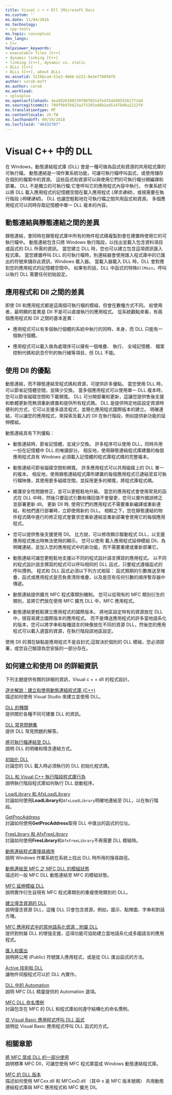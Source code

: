 ```yaml
---
title: Visual c + + Dll |Microsoft Docs
ms.custom: ''
ms.date: 11/04/2016
ms.technology:
- cpp-tools
ms.topic: conceptual
dev_langs:
- C++
helpviewer_keywords:
- executable files [C++]
- dynamic linking [C++]
- linking [C++], dynamic vs. static
- DLLs [C++]
- DLLs [C++], about DLLs
ms.assetid: 5216bca4-51e2-466b-b221-0e3e776056f0
author: corob-msft
ms.author: corob
ms.workload:
- cplusplus
ms.openlocfilehash: 4ea5026100239f00f03147e435ddd9555617f1dd
ms.sourcegitcommit: 799f9b976623a375203ad8b2ad5147bd6a2212f0
ms.translationtype: MT
ms.contentlocale: zh-TW
ms.lasthandoff: 09/19/2018
ms.locfileid: "46432707"
---
```

# <a name="dlls-in-visual-c"></a>Visual C++ 中的 DLL

在 Windows，動態連結程式庫 (DLL) 會是一種可做為函式和資源的共用程式庫的可執行檔。 動態連結是一項作業系統功能，可讓可執行檔呼叫函式，或使用儲存在個別的檔案中的資源。 這些函式和資源可以與使用它們的可執行檔分開編譯和部署。 DLL 不是獨立的可執行檔;它會呼叫它的應用程式內容中執行。 作業系統可以將 DLL 載入應用程式的記憶體空間在載入應用程式 (*隱含連結*)，或視需要在執行階段 (*明確連結*)。 DLL 也讓您輕鬆地在可執行檔之間共用函式和資源。 多個應用程式可以同時存取記憶體中單一 DLL 複本的內容。

## <a name="differences-between-dynamic-linking-and-static-linking"></a>動態連結與靜態連結之間的差異

靜態連結，會同時在靜態程式庫中所有的物件程式碼複製到會在建置時使用它的可執行檔中。 動態連結包含只將 Windows 執行階段，以找出並載入包含資料項目或函式的 DLL 所需的資訊。 當您建立 DLL 時，您也可以建立包含這項資訊匯入程式庫。 當您建置呼叫 DLL 的可執行檔時，則連結器會使用匯入程式庫中的已匯出的符號來儲存此資訊，Windows 載入器。 當載入器載入 DLL 時，DLL 會對應到您的應用程式的記憶體空間中。 如果有的話，DLL 中函式的特殊`DllMain`，呼叫以執行 DLL 需要任何初始設定。

<a name="differences-between-applications-and-dlls"></a>

## <a name="differences-between-applications-and-dlls"></a>應用程式和 Dll 之間的差異

即使 Dll 和應用程式都是這兩個可執行檔的模組，但會在數種方式不同。 給使用者，最明顯的差異是 Dll 不是可以直接執行的應用程式。 從系統觀點來看，有兩個應用程式和 Dll 之間的基本差異：

- 應用程式可以有多個執行個體的系統中執行的同時，本身，而 DLL 只能有一個執行個體。

- 應用程式可以載入做為處理序可以擁有一個堆疊、 執行、 全域記憶體、 檔案控制代碼和訊息佇列的執行緒等項目，但 DLL 不能。

<a name="advantages-of-using-dlls"></a>

## <a name="advantages-of-using-dlls"></a>使用 Dll 的優點

動態連結，而不靜態連結至程式碼和資源，可提供許多優點。 當您使用 DLL 時，可以節省記憶體空間，並降少交換。 當多個應用程式可以使用單一 DLL 複本時，您可以節省磁碟空間和下載頻寬。 DLL 可分開部署和更新，這讓您提供售後支援和軟體更新而無須重新建置和提供所有程式碼。 DLL 是提供特定地區設定資源時便利的方式，它可以支援多語言程式，並簡化應用程式國際版本的建立。 明確連結，可以讓您的應用程式，來探索及載入的 Dll 在執行階段，例如提供新功能的延伸模組。

動態連結具有下列優點：

- 動態連結時，節省記憶體，並減少交換。 許多程序可以使用 DLL，同時共用一份在記憶體中 DLL 的唯讀部分。 相反地，使用靜態連結程式庫建置的每個應用程式具有 Windows 必須載入記憶體的程式庫程式碼的完整複本。

- 動態連結可節省磁碟空間和頻寬。 許多應用程式可以共用磁碟上的 DLL 單一的複本。 相反地，使用靜態連結程式庫所建置的每個應用程式已連結至其可執行檔映像，其使用更多磁碟空間，並採用更多的頻寬，將程式庫程式碼。

- 維護安全性問題修正，並可以更輕鬆地升級。 當您的應用程式會使用常見的函式在 DLL 中時，然後只要函式引數和傳回值不會變更，您可以實作錯誤修正並部署更新 dll。 更新 Dll 時, 使用它們的應用程式不需要重新編譯或重新連結，和他們進行部署時，立即使用新的 DLL。 相較之下，您在靜態連結的物件程式碼中進行的修正程式會要求您重新連結並重新部署會使用它的每個應用程式。

- 您可以提供售後支援使用 Dll。 比方說，可以修改顯示驅動程式 DLL，以支援應用程式推出時無法使用的顯示。 您可以使用 載入應用程式延伸模組 Dll，為 明確連結，並加入您的應用程式中的新功能，而不需要重建或重新部署它。

- 動態連結可讓您更輕鬆地支援以不同的程式設計語言撰寫的應用程式。 以不同的程式設計語言撰寫的程式可以呼叫相同的 DLL 函式，只要程式遵循函式的呼叫慣例。 程式和 DLL 函式必須以下列方式相容： 函式預期的引數推送至堆疊，函式或應用程式是否負責清除堆疊，以及是否有任何引數的順序暫存器中傳遞。

- 動態連結提供擴充 MFC 程式庫類別機制。 您可以從現有的 MFC 類別衍生的類別，並將它們放在使用 MFC 擴充 DLL 中，MFC 應用程式。

- 動態連結更輕鬆建立應用程式的國際版本。 將地區設定特有的資源放在 DLL 中，很容易建立國際版本的應用程式。 而不是傳送應用程式的許多當地語系化的版本，您可以將字串和每種語言的映像放在不同的資源 DLL，然後您的應用程式可以載入適當的資源，在執行階段該地區設定。

使用 Dll 的潛在缺點是應用程式不是自封式;這取決於個別的 DLL 模組，您必須部署，或您自己驗證為您安裝的一部分存在。

## <a name="more-information-on-how-to-create-and-use-dlls"></a>如何建立和使用 Dll 的詳細資訊

下列主題提供有關的詳細的資訊，Visual c + + dll 的程式設計。

[逐步解說：建立和使用動態連結程式庫 (C++)](../build/walkthrough-creating-and-using-a-dynamic-link-library-cpp.md)<br/>
描述如何使用 Visual Studio 來建立並使用 DLL。

[DLL 的種類](../build/kinds-of-dlls.md)<br/>
提供關於各種不同可建置 DLL 的資訊。

[DLL 常見問題集](../build/dll-frequently-asked-questions.md)<br/>
提供 DLL 常見問題的解答。

[將可執行檔連結至 DLL](../build/linking-an-executable-to-a-dll.md)<br/>
說明 DLL 的明確和隱含連結方式。

[初始化 DLL](../build/run-time-library-behavior.md#initializing-a-dll)<br/>
討論您的 DLL 載入時必須執行的 DLL 初始化程式碼。

[DLL 和 Visual C++ 執行階段程式庫行為](../build/run-time-library-behavior.md)<br/>
說明執行階段程式庫如何執行 DLL 啟動程序。

[LoadLibrary 和 AfxLoadLibrary](../build/loadlibrary-and-afxloadlibrary.md)<br/>
討論如何使用**LoadLibrary**和`AfxLoadLibrary`明確地連結至 DLL，以在執行階段。

[GetProcAddress](../build/getprocaddress.md)<br/>
討論如何使用**GetProcAddress**取得 DLL 中匯出的函式的位址。

[FreeLibrary 和 AfxFreeLibrary](../build/freelibrary-and-afxfreelibrary.md)<br/>
討論如何使用**FreeLibrary**和`AfxFreeLibrary`不再需要 DLL 模組時。

[動態連結程式庫搜尋順序](/windows/desktop/Dlls/dynamic-link-library-search-order)<br/>
說明 Windows 作業系統在系統上找出 DLL 時所用的搜尋路徑。

[動態連結至 MFC 之 MFC DLL 的模組狀態](../build/module-states-of-a-regular-dll-dynamically-linked-to-mfc.md)<br/>
描述的一般 MFC DLL 動態連結至 MFC 的模組狀態。

[MFC 延伸模組 DLL](../build/extension-dlls-overview.md)<br/>
說明實作衍生自現有 MFC 程式庫類別的重複使用類別的 DLL。

[建立僅含資源的 DLL](../build/creating-a-resource-only-dll.md)<br/>
說明僅含資源 DLL，這種 DLL 只會包含資源，例如，圖示、點陣圖、字串和對話方塊。

[MFC 應用程式中的當地語系化資源：附屬 DLL](../build/localized-resources-in-mfc-applications-satellite-dlls.md)<br/>
提供對附屬 DLL 的增強支援，這項功能可協助建立當地語系化成多國語言的應用程式。

[匯入和匯出](../build/importing-and-exporting.md)<br/>
說明將公用 (Public) 符號匯入應用程式，或是從 DLL 匯出函式的方法。

[Active 技術和 DLL](../build/active-technology-and-dlls.md)<br/>
讓物件伺服程式可以於 DLL 內實作。

[DLL 中的 Automation](../build/automation-in-a-dll.md)<br/>
說明 MFC DLL 精靈提供的 Automation 選項。

[MFC DLL 命名慣例](../mfc/mfc-library-versions.md#mfc-static-library-naming-conventions)<br/>
討論包含在 MFC 的 DLL 和程式庫如何遵守結構化的命名慣例。

[從 Visual Basic 應用程式呼叫 DLL 函式](../build/calling-dll-functions-from-visual-basic-applications.md)<br/>
說明從 Visual Basic 應用程式呼叫 DLL 函式的方式。

## <a name="related-sections"></a>相關章節

[將 MFC 當成 DLL 的一部分使用](../mfc/tn011-using-mfc-as-part-of-a-dll.md)<br/>
說明標準 MFC Dll，可讓您使用 MFC 程式庫當成 Windows 動態連結程式庫。

[MFC 的 DLL 版本](../mfc/tn033-dll-version-of-mfc.md)<br/>
描述如何使用 MFCxx.dll 和 MFCxxD.dll （其中 x 是 MFC 版本號碼） 共用動態連結程式庫與 MFC 應用程式和 MFC 擴充 Dll。
